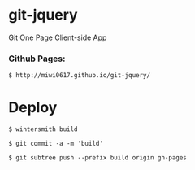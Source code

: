 # git-jquery
Git One Page Client-side App

### Github Pages:
    $ http://miwi0617.github.io/git-jquery/

# Deploy

    $ wintersmith build

    $ git commit -a -m 'build'

    $ git subtree push --prefix build origin gh-pages

